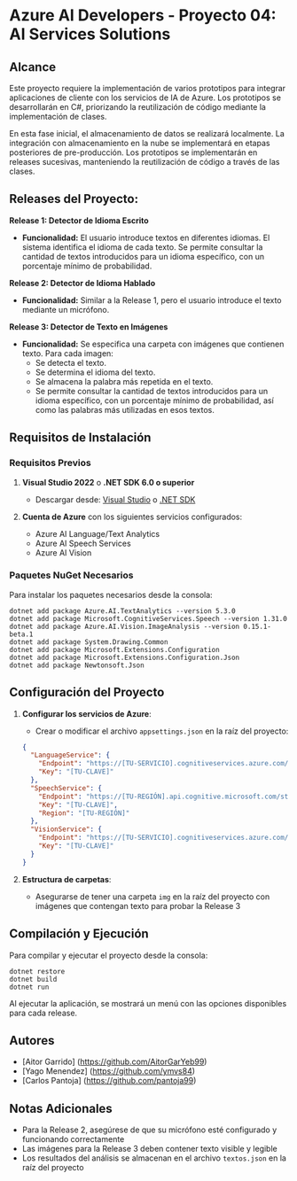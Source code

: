 # Azure AI Developers - Proyecto 04: AI Services Solutions

## Alcance

Este proyecto requiere la implementación de varios prototipos para integrar aplicaciones de cliente con los servicios de IA de Azure.  Los prototipos se desarrollarán en C#, priorizando la reutilización de código mediante la implementación de clases.

En esta fase inicial, el almacenamiento de datos se realizará localmente.  La integración con almacenamiento en la nube se implementará en etapas posteriores de pre-producción.  Los prototipos se implementarán en releases sucesivas, manteniendo la reutilización de código a través de las clases.

## Releases del Proyecto:

**Release 1: Detector de Idioma Escrito**

* **Funcionalidad:** El usuario introduce textos en diferentes idiomas.  El sistema identifica el idioma de cada texto.  Se permite consultar la cantidad de textos introducidos para un idioma específico, con un porcentaje mínimo de probabilidad.

**Release 2: Detector de Idioma Hablado**

* **Funcionalidad:**  Similar a la Release 1, pero el usuario introduce el texto mediante un micrófono.

**Release 3: Detector de Texto en Imágenes**

* **Funcionalidad:**  Se especifica una carpeta con imágenes que contienen texto. Para cada imagen:
    * Se detecta el texto.
    * Se determina el idioma del texto.
    * Se almacena la palabra más repetida en el texto.
    * Se permite consultar la cantidad de textos introducidos para un idioma específico, con un porcentaje mínimo de probabilidad, así como las palabras más utilizadas en esos textos.

## Requisitos de Instalación

### Requisitos Previos

1. **Visual Studio 2022** o **.NET SDK 6.0 o superior**
   - Descargar desde: [Visual Studio](https://visualstudio.microsoft.com/) o [.NET SDK](https://dotnet.microsoft.com/download)

2. **Cuenta de Azure** con los siguientes servicios configurados:
   - Azure AI Language/Text Analytics
   - Azure AI Speech Services
   - Azure AI Vision

### Paquetes NuGet Necesarios

Para instalar los paquetes necesarios desde la consola:

```
dotnet add package Azure.AI.TextAnalytics --version 5.3.0
dotnet add package Microsoft.CognitiveServices.Speech --version 1.31.0
dotnet add package Azure.AI.Vision.ImageAnalysis --version 0.15.1-beta.1
dotnet add package System.Drawing.Common
dotnet add package Microsoft.Extensions.Configuration
dotnet add package Microsoft.Extensions.Configuration.Json
dotnet add package Newtonsoft.Json
```

## Configuración del Proyecto

1. **Configurar los servicios de Azure**:
   - Crear o modificar el archivo `appsettings.json` en la raíz del proyecto:

   ```json
   {
     "LanguageService": {
       "Endpoint": "https://[TU-SERVICIO].cognitiveservices.azure.com/",
       "Key": "[TU-CLAVE]"
     },
     "SpeechService": {
       "Endpoint": "https://[TU-REGIÓN].api.cognitive.microsoft.com/sts/v1.0/issuetoken",
       "Key": "[TU-CLAVE]",
       "Region": "[TU-REGIÓN]"
     },
     "VisionService": {
       "Endpoint": "https://[TU-SERVICIO].cognitiveservices.azure.com/",
       "Key": "[TU-CLAVE]"
     }
   }
   ```

2. **Estructura de carpetas**:
   - Asegurarse de tener una carpeta `img` en la raíz del proyecto con imágenes que contengan texto para probar la Release 3

## Compilación y Ejecución

Para compilar y ejecutar el proyecto desde la consola:

```
dotnet restore
dotnet build
dotnet run
```

Al ejecutar la aplicación, se mostrará un menú con las opciones disponibles para cada release.

## Autores
- [Aitor Garrido] (https://github.com/AitorGarYeb99)
- [Yago Menendez] (https://github.com/ymvs84)
- [Carlos Pantoja] (https://github.com/pantoja99)

## Notas Adicionales

- Para la Release 2, asegúrese de que su micrófono esté configurado y funcionando correctamente
- Las imágenes para la Release 3 deben contener texto visible y legible
- Los resultados del análisis se almacenan en el archivo `textos.json` en la raíz del proyecto